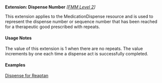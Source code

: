 **Extension: Dispense Number** *[[FMM Level 2](guidance.html)]*

This extension applies to the MedicationDispense resource and is used to represent the dispense number or sequence number that has been reached for a therapeutic good prescribed with repeats.

#### Usage Notes
The value of this extension is 1 when there are no repeats. The value increments by one each time a dispense act is successfully completed.

#### Examples

[Dispense for Reaptan](MedicationDispense-medicationdispense-example0.html)